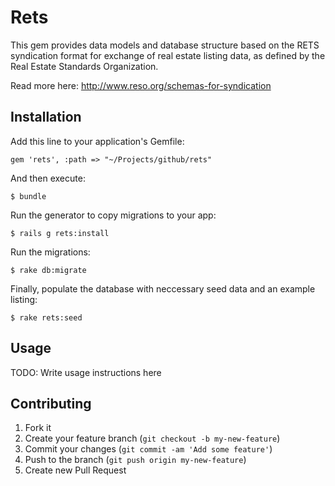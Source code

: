 # Rets

This gem provides data models and database structure based on the RETS syndication format for exchange of real estate listing data, as defined by the Real Estate Standards Organization. 

Read more here:
http://www.reso.org/schemas-for-syndication

## Installation

Add this line to your application's Gemfile:

	gem 'rets', :path => "~/Projects/github/rets"

And then execute:

    $ bundle

Run the generator to copy migrations to your app:

    $ rails g rets:install

Run the migrations:

    $ rake db:migrate

Finally, populate the database with neccessary seed data and an example listing:

	$ rake rets:seed

## Usage

TODO: Write usage instructions here

## Contributing

1. Fork it
2. Create your feature branch (`git checkout -b my-new-feature`)
3. Commit your changes (`git commit -am 'Add some feature'`)
4. Push to the branch (`git push origin my-new-feature`)
5. Create new Pull Request
